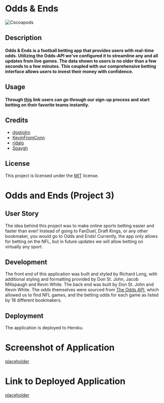 # Odds & Ends
![Cocoapods](https://img.shields.io/cocoapods/l/I)

## Description
#### Odds & Ends is a football betting app that provides users with real-time odds. Utilizing the Odds-API we've configured it to streamline any and all updates from live games. The data shown to users is no older than a few seconds to a few minutes. This coupled with our comprehensive betting interface allows users to invest their money with confidence.

## Usage
#### Through [this](url) link users can go through our sign-up process and start betting on their favorite teams instantly.

## Credits
* [dgstjohn](https://github.com/dgstjohn)
* [KevinFromConn](https://github.com/KevinFromConn)
* [ridalo](https://github.com/ridalo)
* [Spavgh](https://github.com/Spavgh)

## License
This project is licensed under the [MIT](https://choosealicense.com/licenses/mit/#) license.
# Odds and Ends (Project 3)

## User Story

The idea behind this project was to make online sports betting easier and faster than ever! Instead of going to FanDuel, Draft Kings, or any other bookmaker, you would go to Odds and Ends! Currently, the app only allows for betting on the NFL, but in future updates we will allow betting on virtually any sport.

## Development

The front end of this application was built and styled by Richard Long, with additional styling and formatting provided by Don St. John, Jacob Millspaugh and Kevin White. The back end was built by Don St. John and Kevin White. The odds themselves were sourced from [The Odds API](https://the-odds-api.com/), which allowed us to find NFL games, and the betting odds for each game as listed by 18 different bookmakers.

## Deployment

The application is deployed to Heroku.

# Screenshot of Application

[placeholder](placeholder)

# Link to Deployed Application

[placeholder](placeholder)
